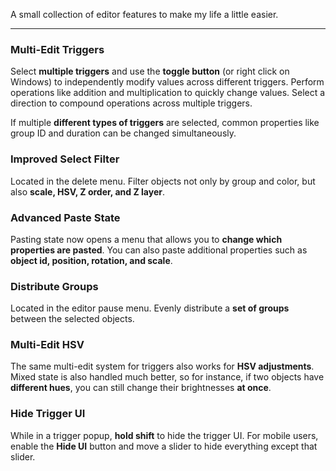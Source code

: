 A small collection of editor features to make my life a little easier.

---

### Multi-Edit Triggers

Select **multiple triggers** and use the **toggle button** (or right click on Windows) to independently modify values across different triggers. Perform operations like addition and multiplication to quickly change values. Select a direction to compound operations across multiple triggers.

If multiple **different types of triggers** are selected, common properties like group ID and duration can be changed simultaneously.

### Improved Select Filter

Located in the delete menu. Filter objects not only by group and color, but also **scale, HSV, Z order, and Z layer**.

### Advanced Paste State

Pasting state now opens a menu that allows you to **change which properties are pasted**. You can also paste additional properties such as **object id, position, rotation, and scale**.

### Distribute Groups

Located in the editor pause menu. Evenly distribute a **set of groups** between the selected objects.

### Multi-Edit HSV

The same multi-edit system for triggers also works for **HSV adjustments**. Mixed state is also handled much better, so for instance, if two objects have **different hues**, you can still change their brightnesses **at once**.

### Hide Trigger UI

While in a trigger popup, **hold shift** to hide the trigger UI. For mobile users, enable the **Hide UI** button and move a slider to hide everything except that slider.
